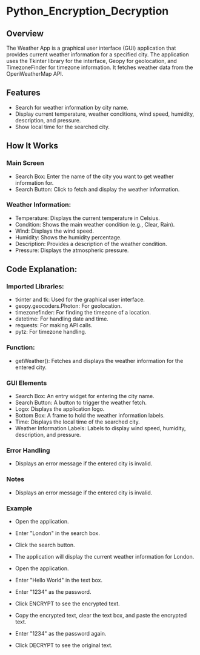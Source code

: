 ﻿# Python_Encryption_Decryption

## Overview

The Weather App is a graphical user interface (GUI) application that provides current weather information for a specified city. The application uses the Tkinter library for the interface, Geopy for geolocation, and TimezoneFinder for timezone information. It fetches weather data from the OpenWeatherMap API.

## Features

- Search for weather information by city name.
- Display current temperature, weather conditions, wind speed, humidity, description, and pressure.
- Show local time for the searched city.

## How It Works

### Main Screen

- Search Box: Enter the name of the city you want to get weather information for.
- Search Button: Click to fetch and display the weather information.

### Weather Information:

- Temperature: Displays the current temperature in Celsius.
- Condition: Shows the main weather condition (e.g., Clear, Rain).
- Wind: Displays the wind speed.
- Humidity: Shows the humidity percentage.
- Description: Provides a description of the weather condition.
- Pressure: Displays the atmospheric pressure.


## Code Explanation:

### Imported Libraries:
- tkinter and tk: Used for the graphical user interface.
- geopy.geocoders.Photon: For geolocation.
- timezonefinder: For finding the timezone of a location.
- datetime: For handling date and time.
- requests: For making API calls.
- pytz: For timezone handling.

### Function:

- getWeather(): Fetches and displays the weather information for the entered city.

### GUI Elements

- Search Box: An entry widget for entering the city name.
- Search Button: A button to trigger the weather fetch.
- Logo: Displays the application logo.
- Bottom Box: A frame to hold the weather information labels.
- Time: Displays the local time of the searched city.
- Weather Information Labels: Labels to display wind speed, humidity, description, and pressure.

  
### Error Handling

- Displays an error message if the entered city is invalid.

### Notes

- Displays an error message if the entered city is invalid.

### Example

- Open the application.
- Enter "London" in the search box.
- Click the search button.
- The application will display the current weather information for London.

- Open the application.
- Enter "Hello World" in the text box.
- Enter "1234" as the password.
- Click ENCRYPT to see the encrypted text.
- Copy the encrypted text, clear the text box, and paste the encrypted text.
- Enter "1234" as the password again.
- Click DECRYPT to see the original text.
